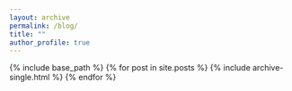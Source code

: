 ```yaml
---
layout: archive
permalink: /blog/
title: ""
author_profile: true
---
```


{% include base_path %}
{% for post in site.posts %}
  {% include archive-single.html %}
{% endfor %}
